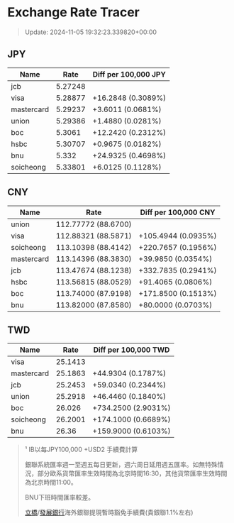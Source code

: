 # Exchange Rate Tracer

> Update: 2024-11-05 19:32:23.339820+00:00

## JPY

| Name       |    Rate | Diff per 100,000 JPY   |
|------------|---------|------------------------|
| jcb        | 5.27248 |                        |
| visa       | 5.28877 | +16.2848 (0.3089%)     |
| mastercard | 5.29237 | +3.6011 (0.0681%)      |
| union      | 5.29386 | +1.4880 (0.0281%)      |
| boc        | 5.3061  | +12.2420 (0.2312%)     |
| hsbc       | 5.30707 | +0.9675 (0.0182%)      |
| bnu        | 5.332   | +24.9325 (0.4698%)     |
| soicheong  | 5.33801 | +6.0125 (0.1128%)      |

## CNY

| Name       | Rate                | Diff per 100,000 CNY   |
|------------|---------------------|------------------------|
| union      | 112.77772	(88.6700) |                        |
| visa       | 112.88321	(88.5871) | +105.4944 (0.0935%)    |
| soicheong  | 113.10398	(88.4142) | +220.7657 (0.1956%)    |
| mastercard | 113.14396	(88.3830) | +39.9850 (0.0354%)     |
| jcb        | 113.47674	(88.1238) | +332.7835 (0.2941%)    |
| hsbc       | 113.56815	(88.0529) | +91.4065 (0.0806%)     |
| boc        | 113.74000	(87.9198) | +171.8500 (0.1513%)    |
| bnu        | 113.82000	(87.8580) | +80.0000 (0.0703%)     |

## TWD

| Name       |    Rate | Diff per 100,000 TWD   |
|------------|---------|------------------------|
| visa       | 25.1413 |                        |
| mastercard | 25.1863 | +44.9304 (0.1787%)     |
| jcb        | 25.2453 | +59.0340 (0.2344%)     |
| union      | 25.2918 | +46.4460 (0.1840%)     |
| boc        | 26.026  | +734.2500 (2.9031%)    |
| soicheong  | 26.2001 | +174.1000 (0.6689%)    |
| bnu        | 26.36   | +159.9000 (0.6103%)    |


> ¹ IB以每JPY100,000 +USD2 手續費計算
>
> 銀聯系統匯率週一至週五每日更新，週六周日延用週五匯率。如無特殊情況，部分歐系貨幣匯率生效時間為北京時間16:30，其他貨幣匯率生效時間為北京時間11:00。
>
> BNU下班時間匯率較差。
>
> [立橋](https://www.wlbank.com.mo/uploads/ueditor/file/20181211/1544536513900230.pdf)/[發展銀行](https://www.mdb.com.mo/Service_Charges_20230728.pdf)海外銀聯提現暫時豁免手續費(貴銀聯1.1%左右)

